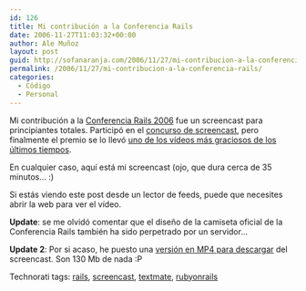 ```yaml
---
id: 126
title: Mi contribución a la Conferencia Rails
date: 2006-11-27T11:03:32+00:00
author: Ale Muñoz
layout: post
guid: http://sofanaranja.com/2006/11/27/mi-contribucion-a-la-conferencia-rails/
permalink: /2006/11/27/mi-contribucion-a-la-conferencia-rails/
categories:
  - Código
  - Personal
---
```

<script type="text/javascript" src="/js/swfobject.js"></script>

<p>Mi contribución a la <a href="http://www.conferenciarails.org">Conferencia Rails 2006</a> fue un screencast para principiantes totales. Participó en el <a href="http://conferenciarails.org/2006/11/17/concurso-de-screencasts">concurso de screencast</a>, pero finalmente el premio se lo llevó <a href="http://conferenciarails.org/2006/11/25/ganadores-de-los-concursos">uno de los vídeos más graciosos de los últimos tiempos</a>.</p>

<p>En cualquier caso, aquí está mi screencast (ojo, que dura cerca de 35 minutos... :)</p>

<div id="screencast">
	Si estás viendo este post desde un lector de feeds, puede que necesites abrir la web para ver el vídeo.
</div>

<script type="text/javascript">
	// <![CDATA[
	var so = new SWFObject('/flvplayer.swf', 'movie', '720', '501', '8', '#FFFFFF');
	so.addVariable('file', 'http://sofanaranja.com/ScreenCast.flv');
	so.addVariable("watermarkPath", "http://sofanaranja.com/images/sn-tv-flat");
	so.write("screencast");
	// ]]>
</script>

<strong>Update</strong>: se me olvidó comentar que el diseño de la camiseta oficial de la Conferencia Rails también ha sido perpetrado por un servidor...

<strong>Update 2</strong>: Por si acaso, he puesto una <a href="/dl/screencast_conferencia_rails_2006.mp4">versión en MP4 para descargar</a> del screencast. Son 130 Mb de nada :P


<div class="techtag"><span>Technorati tags:</span> <a href="http://technorati.com/tag/rails" rel="tag">rails</a>, <a href="http://technorati.com/tag/screencast" rel="tag">screencast</a>, <a href="http://technorati.com/tag/textmate" rel="tag">textmate</a>, <a href="http://technorati.com/tag/rubyonrails" rel="tag">rubyonrails</a></div>